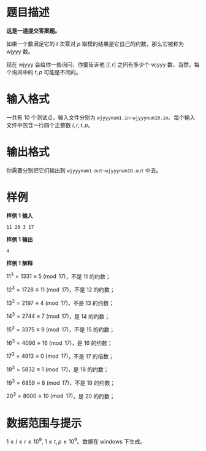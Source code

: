 
# 题目描述

**这是一道提交答案题。**

如果一个数满足它的 $t$ 次幂对 $p$ 取模的结果是它自己的约数，那么它被称为 wjyyy 数。

现在 wjyyy 会给你一些询问，你要告诉他 $[l,r]$ 之间有多少个 wjyyy 数，当然，每个询问中的 $t,p$ 可能是不同的。

# 输入格式

一共有 $10$ 个测试点，输入文件分别为 `wjyyynum1.in~wjyyynum10.in`。每个输入文件中包含一行四个正整数 $l,r,t,p$。

# 输出格式

你需要分别把它们输出到 `wjyyynum1.out~wjyyynum10.out` 中去。

# 样例

**样例 1 输入**
```plain
11 20 3 17
```

**样例 1 输出**
```plain
4
```

**样例 1 解释**

$11^3=1331\equiv 5\pmod{17}$，不是 $11$ 的约数；

$12^3=1728\equiv 11\pmod{17}$，不是 $12$ 的约数；

$13^3=2197\equiv 4\pmod{17}$，不是 $13$ 的约数；

$14^3=2744\equiv 7\pmod{17}$，是 $14$ 的约数；

$15^3=3375\equiv 9\pmod{17}$，不是 $15$ 的约数；

$16^3=4096\equiv 16\pmod{17}$，是 $16$ 的约数；

$17^3=4913\equiv 0\pmod{17}$，不是 $17$ 的倍数；

$18^3=5832\equiv 1\pmod{17}$，是 $18$ 的约数；

$19^3=6859\equiv 8\pmod{17}$，不是 $19$ 的约数；

$20^3=8000\equiv 10\pmod{17}$，是 $20$ 的约数；

# 数据范围与提示

$1\le l\le r\le 10^9,\ 1\le t,p\le 10^9$。数据在 windows 下生成。

